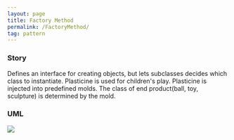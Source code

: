 ```yaml
---
layout: page
title: Factory Method
permalink: /FactoryMethod/
tag: pattern
---
```




### Story 

Defines an interface for creating objects, but lets subclasses decides which class to instantiate.
Plasticine is used for children's play. Plasticine is injected into predefined molds. The class of end product(ball, toy, sculpture) is determined by the mold.




### UML 
![]({{site.baseurl}}/assets/img/state.png)
